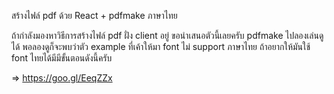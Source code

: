 สร้างไฟล์ pdf ด้วย React + pdfmake ภาษาไทย

ถ้ากำลังมองหาวิธีการสร้างไฟล์ pdf ฝั่ง client อยู่ ขอนำเสนอตัวนี้เลยครับ pdfmake ไปลองเล่นดูได้ พอลองดูก็จะพบว่าตัว example ที่เค้าให้มา font ไม่ support ภาษาไทย ถ้าอยากให้มันใช้ font ไทยได้มีมีขั้นตอนดังนี้ครับ

  => https://goo.gl/EeqZZx
 
